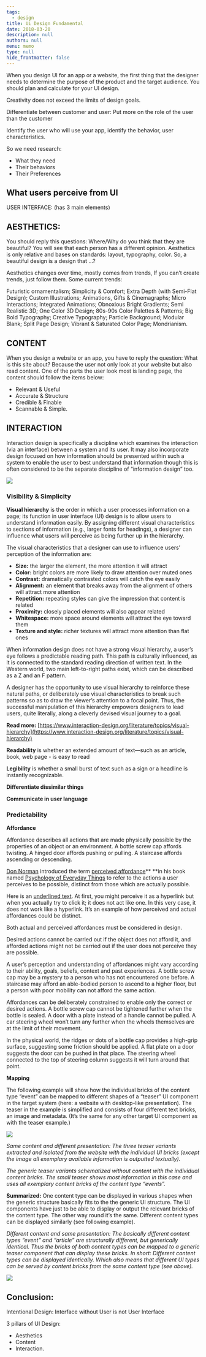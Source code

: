 ```yaml
---
tags: 
  - design
title: Ui Design Fundamental
date: 2018-03-20
description: null
authors: null
menu: memo
type: null
hide_frontmatter: false
---
```


When you design UI for an app or a website, the first thing that the designer needs to determine the purpose of the product and the target audience.  You should plan and calculate for your UI design.

Creativity does not exceed the limits of design goals.

Differentiate between customer and user: Put more on the role of the user than the customer

Identify the user who will use your app, identify the behavior, user characteristics.

So we need research:

* What they need
* Their behaviors
* Their Preferences

## **What users perceive from UI**
USER INTERFACE: (has 3 main elements)

## **AESTHETICS:**
You should reply this questions: Where/Why do you think that they are beautiful? You will see that each person has a different opinion. Aesthetics is only relative and bases on standards: layout, typography, color.  So, a beautiful design is a design that …?

Aesthetics changes over time, mostly comes from trends, If you can’t create trends, just follow them. Some current trends:

Futuristic ornamentalism; Simplicity & Comfort; Extra Depth (with Semi-Flat Design); Custom Illustrations; Animations, Gifts & Cinemagraphs; Micro Interactions; Integrated Animations; Obnoxious Bright Gradients; Semi Realistic 3D; One Color 3D Design; 80s-90s Color Palettes & Patterns; Big Bold Typography; Creative Typography; Particle Background; Modular Blank; Split Page Design; Vibrant & Saturated Color Page; Mondrianism.

## **CONTENT**
When you design a website or an app, you have to reply the question: What is this site about? Because the user not only look at your website but also read content. One of the parts the user look most is landing page, the content should follow the items below:

* Relevant & Useful
* Accurate & Structure
* Credible & Finable
* Scannable & Simple.

## **INTERACTION**
Interaction design is specifically a discipline which examines the interaction (via an interface) between a system and its user. It may also incorporate design focused on how information should be presented within such a system to enable the user to best understand that information though this is often considered to be the separate discipline of “information design” too.

![](assets/ui-design-fundamental_4718c084b78a2e641043dff2ffb94dad_md5.webp)

### Visibility & Simplicity
**Visual hierarchy** is the order in which a user processes information on a page; its function in user interface (UI) design is to allow users to understand information easily. By assigning different visual characteristics to sections of information (e.g., larger fonts for headings), a designer can influence what users will perceive as being further up in the hierarchy.

The visual characteristics that a designer can use to influence users’ perception of the information are:

* **Size:** the larger the element, the more attention it will attract
* **Color:** bright colors are more likely to draw attention over muted ones
* **Contrast:** dramatically contrasted colors will catch the eye easily
* **Alignment:** an element that breaks away from the alignment of others will attract more attention
* **Repetition:** repeating styles can give the impression that content is related
* **Proximity:** closely placed elements will also appear related
* **Whitespace:** more space around elements will attract the eye toward them
* **Texture and style:** richer textures will attract more attention than flat ones

When information design does not have a strong visual hierarchy, a user’s eye follows a predictable reading path. This path is culturally influenced, as it is connected to the standard reading direction of written text. In the Western world, two main left-to-right paths exist, which can be described as a Z and an F pattern.

A designer has the opportunity to use visual hierarchy to reinforce these natural paths, or deliberately use visual characteristics to break such patterns so as to draw the viewer’s attention to a focal point. Thus, the successful manipulation of this hierarchy empowers designers to lead users, quite literally, along a cleverly devised visual journey to a goal.

**Read more:** [https://www.interaction-design.org/literature/topics/visual-hierarchy](https://www.interaction-design.org/literature/topics/visual-hierarchy)

**Readability** is whether an extended amount of text—such as an article, book, web page - is easy to read

**Legibility** is whether a small burst of text such as a sign or a headline is instantly recognizable.

**Differentiate dissimilar things**

**Communicate in user language**

### Predictability
**Affordance**

Affordance describes all actions that are made physically possible by the properties of an object or an environment. A bottle screw cap affords twisting. A hinged door affords pushing or pulling. A staircase affords ascending or descending.

[Don Norman](https://en.wikipedia.org/wiki/Don_Norman) introduced the term [perceived affordance](http://www.jnd.org/dn.mss/affordances_and.html)** **in his book named [Psychology of Everyday Things](https://www.amazon.com/Psychology-Everyday-Things-Donald-Norman/dp/B000HVS5DG) to refer to the actions a user perceives to be possible, distinct from those which are actually possible.

Here is an [underlined text](https://uxdesign.cc/affordance-in-user-interface-design-3b4b0b361143#). At first, you might perceive it as a hyperlink but when you actually try to click it; it does not act like one. In this very case, it does not work like a hyperlink. It’s an example of how perceived and actual affordances could be distinct.

Both actual and perceived affordances must be considered in design.

Desired actions cannot be carried out if the object does not afford it, and afforded actions might not be carried out if the user does not perceive they are possible.

A user’s perception and understanding of affordances might vary according to their ability, goals, beliefs, context and past experiences. A bottle screw cap may be a mystery to a person who has not encountered one before. A staircase may afford an able-bodied person to ascend to a higher floor, but a person with poor mobility can not afford the same action.

Affordances can be deliberately constrained to enable only the correct or desired actions. A bottle screw cap cannot be tightened further when the bottle is sealed. A door with a plate instead of a handle cannot be pulled. A car steering wheel won’t turn any further when the wheels themselves are at the limit of their movement.

In the physical world, the ridges or dots of a bottle cap provides a high-grip surface, suggesting some friction should be applied. A flat plate on a door suggests the door can be pushed in that place. The steering wheel connected to the top of steering column suggests it will turn around that point.

**Mapping**

The following example will show how the individual bricks of the content type “event” can be mapped to different shapes of a “teaser” UI component in the target system (here: a website with desktop-like presentation). The teaser in the example is simplified and consists of four different text bricks, an image and metadata. (It’s the same for any other target UI component as with the teaser example.)

![](assets/ui-design-fundamental_5c2e41286c6c2f47ccdbe589a50c4033_md5.webp)

*Same content and different presentation: The three teaser variants extracted and isolated from the website with the individual UI bricks (except the image all exemplary available information is outputted textually).*

*The generic teaser variants schematized without content with the individual content bricks. The small teaser shows most information in this case and uses all exemplary content bricks of the content type “events”.*

**Summarized:** One content type can be displayed in various shapes when the generic structure basically fits to the the generic UI structure. The UI components have just to be able to display or output the relevant bricks of the content type. The other way round it’s the same. Different content types can be displayed similarly (see following example).

*Different content and same presentation: The basically different content types “event” and “article” are structurally different, but generically identical. Thus the bricks of both content types can be mapped to a generic teaser component that can display these bricks. In short: Different content types can be displayed identically. Which also means that different UI types can be served by content bricks from the same content type (see above).*

![](assets/ui-design-fundamental_2f86f2fad6448f61bf19fa256a25c973_md5.webp)

## Conclusion: 
Intentional Design: Interface without User is not User Interface

3 pillars of UI Design: 

* Aesthetics
* Content
* Interaction.